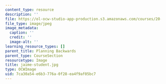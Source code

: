 ```yaml
---
content_type: resource
description: ''
file: https://ol-ocw-studio-app-production.s3.amazonaws.com/courses/20-219-becoming-the-next-bill-nye-writing-and-hosting-the-educational-show-january-iap-2015/7ca30a54e6b3776a0f28ea4f9af05bc7_jaime-student.jpg
file_type: image/jpeg
image_metadata:
  caption: ''
  credit: ''
  image-alt: ''
learning_resource_types: []
parent_title: Planning Backwards
parent_type: CourseSection
resourcetype: Image
title: jaime-student.jpg
type: OCWImage
uid: 7ca30a54-e6b3-776a-0f28-ea4f9af05bc7
---
```

